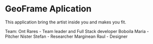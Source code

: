 # GeoFrame Aplication
This application bring the artist inside you and makes you fit.


Team:
   Ont Rares - Team leader and Full Stack developer
   Boboila Maria - Pitcher
   Nister Stefan - Researcher
   Marginean Raul - Designer